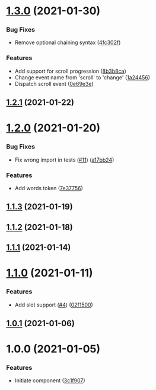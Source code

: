 # [1.3.0](https://github.com/untemps/svelte-readotron/compare/v1.2.1...v1.3.0) (2021-01-30)


### Bug Fixes

* Remove optional chaining syntax ([4fc302f](https://github.com/untemps/svelte-readotron/commit/4fc302fad101d279c3e4adeed7f87258ce71507d))


### Features

* Add support for scroll progression ([8b3b8ca](https://github.com/untemps/svelte-readotron/commit/8b3b8ca7c902eaf3493ce789d83ebba8d30bbf50))
* Change event name from 'scroll' to 'change' ([1a24456](https://github.com/untemps/svelte-readotron/commit/1a244560dfc3548286eb65c2117c68e7460aa9e3))
* Dispatch scroll event ([0e69e3e](https://github.com/untemps/svelte-readotron/commit/0e69e3ec69716988393cefe36666f9fe584dbb03))

## [1.2.1](https://github.com/untemps/svelte-readotron/compare/v1.2.0...v1.2.1) (2021-01-22)

# [1.2.0](https://github.com/untemps/svelte-readotron/compare/v1.1.3...v1.2.0) (2021-01-20)


### Bug Fixes

* Fix wrong import in tests ([#11](https://github.com/untemps/svelte-readotron/issues/11)) ([a17bb24](https://github.com/untemps/svelte-readotron/commit/a17bb246fef75704f4dc230d88756526b962c703))


### Features

* Add words token ([7e37756](https://github.com/untemps/svelte-readotron/commit/7e377562e149957ac700d6f8bc34c07dadf6fbe7))

## [1.1.3](https://github.com/untemps/svelte-readotron/compare/v1.1.2...v1.1.3) (2021-01-19)

## [1.1.2](https://github.com/untemps/svelte-readotron/compare/v1.1.1...v1.1.2) (2021-01-18)

## [1.1.1](https://github.com/untemps/svelte-readotron/compare/v1.1.0...v1.1.1) (2021-01-14)

# [1.1.0](https://github.com/untemps/svelte-readotron/compare/v1.0.1...v1.1.0) (2021-01-11)


### Features

* Add slot support ([#4](https://github.com/untemps/svelte-readotron/issues/4)) ([02f1500](https://github.com/untemps/svelte-readotron/commit/02f1500ca2d71bf77389812c26ce3a35e3b375e6))

## [1.0.1](https://github.com/untemps/svelte-readotron/compare/v1.0.0...v1.0.1) (2021-01-06)

# 1.0.0 (2021-01-05)


### Features

* Initiate component ([3c1f907](https://github.com/untemps/svelte-readotron/commit/3c1f907180d0998be37a6b8c49f7c999b0b837a1))
